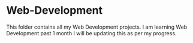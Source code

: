# Web-Development
This folder contains all my Web Development projects. I am learning Web Development past 1 month I will be updating this as per my progress.
